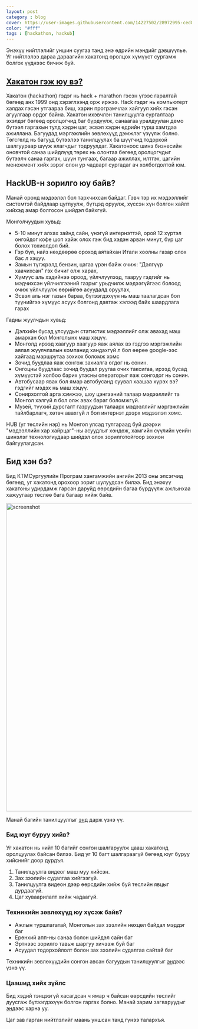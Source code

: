 ```yaml
---
layout: post
category : blog
cover: https://user-images.githubusercontent.com/14227502/28972995-ced81dc6-796c-11e7-80f9-c6f8a1ac94b6.jpg
color: "#fff"
tags : [hackathon, hackub]
---
```


Энэхүү нийтлэлийг уншин суугаа танд энэ өдрийн мэндийг дэвшүүлье. Уг нийтлэлээ дараа дараагийн хакатонд оролцох хүмүүст сургамж болгох үүднээс бичиж буй. 

## [Хакатон гэж юу вэ?](https://www.facebook.com/tsetsegulzii.ya/posts/10155429731534787)
Хакатон (hackathon) гэдэг нь hack + marathon гэсэн үгээс гаралтай бөгөөд анх 1999 онд хэрэглээнд орж иржээ. Hack гэдэг нь компьютерт халдах гэсэн утгаараа биш, харин програмчлах хайгуул хийх гэсэн агуулгаар ордог байна. Хакатон ихэвчлэн танилцуулга сургалтаар эхэлдэг бөгөөд оролцогчид баг бүрдүүлж, санаагаа уралдуулан демо бүтээл гаргахын тулд хэдэн цаг, эсвэл хэдэн өдрийн турш хамтдаа ажиллана. Багуудад мэргэжлийн зөвлөхүүд дэмжлэг үзүүлж болно. Төгсгөлд нь багууд бүтээлээ танилцуулах ба шүүгчид тодорхой шалгуураар шүүж ялагчдыг тодруулдаг. Хакатоноос шинэ бизнесийн оновчтой санаа шийдлүүд төрөх нь олонтаа бөгөөд оролцогчдыг бүтээлч санаа гаргах, шүүн тунгаах, багаар ажиллах, илтгэх, цагийн менежмент хийх зэрэг олон ур чадварт сургадаг ач холбогдолтой юм.

## HackUB-н зорилго юу байв?
Манай оронд мэдээлэл бол тархчихсан байдаг. Гэвч тэр их мэдээллийг системтэй байдлаар цуглуулж, бүтцэд оруулж, хүссэн хүн болгон хайлт хийхэд амар болгосон шийдэл байхгүй.

Монголчуудын хувьд:
 - 5-10 минут алхах зайнд сайн, үнэгүй интернэттэй, орой 12 хүртэл онгойдог кофе шоп хайж олох гэж бид хэдэн арван минут, бүр цаг болох тохиолдол бий.
 - Гэр бүл, найз нөхдөөрөө ороход аятайхан Итали хоолны газар олох бас л хэцүү.
 - Замын түгжрэлд бензин, цагаа үрэн байж очиж: "Дэлгүүр хаачихсан" гэх бичиг олж харах,
 - Хүмүүс аль хэдийнээ ороод, үйлчлүүлээд, тааруу гэдгийг нь мэдчихсэн үйлчилгээний газрыг урьдчилж мэдээгүйгээс болоод очиж үйлчлүүлж өөрийгөө асуудалд оруулах, 
 - Эсвэл аль нэг газын бараа, бүтээгдэхүүн нь маш таалагдсан бол түүнийгээ хүмүүс асуух болгонд давтаж хэлээд байх шаардлага гарах

Гадны жуулчдын хувьд:
 - Дэлхийн бусад улсуудын статистик мэдээллийг олж авахад маш амархан бол Монголынх маш хэцүү.
 - Монголд ирээд хаагуур хаагуур яаж аялах вэ гэдгээ мэргэжлийн аялал жуулчлалын компанид хандахгүй л бол өөрөө google-ээс хайгаад маршрутаа зохиох боломж хомс
 - Зочид буудлаа яаж сонгож захиалга өгдөг нь сонин.
 - Онгоцны буудлаас зочид буудал руугаа очих таксигаа, ирээд бусад хүмүүстэй холбоо барих утасны операторыг яаж сонгодог нь сонин.
 - Автобусаар явах бол ямар автобусанд суувал хаашаа хүрэх вэ? гэдгийг мэдэх нь маш хэцүү.
 - Сонирхолтой арга хэмжээ, шоу цэнгээний талаар мэдээллийг та Монгол хэлгүй л бол олж авах бараг боломжгүй.
 - Музей, түүхий дурсгалт газруудын талаарх мэдээллийг мэргэжлийн тайлбарлагч, хөтөч авахгүй л бол интернэт дээрх мэдээлэл хомс. 

HUB (уг төслийн нэр) нь Монгол улсад тулгараад буй дээрхи "мэдээллийн хар хайрцаг"-ны асуудлыг хөндөж, хамгийн сүүлийн үеийн шинэлэг технологиудаар шийдэл олох зорилготойгоор зохион байгуулагдсан.

## Бид хэн бэ?
Бид КТМСургуулийн Програм хангамжийн ангийн 2013 оны элсэгчид бөгөөд, уг хакатонд орохоор зориг шулуудсан билээ. Бид энэхүү хакатоны удирдамж гарсан даруйд өөрсдийн багаа бүрдүүлж ажлынхаа хажуугаар төслөө бага багаар хийж байв.

<img width="835" alt="screenshot" src="https://user-images.githubusercontent.com/14227502/28973247-b119e66a-796d-11e7-81e5-6f383a391da4.jpg">

Манай багийн танилцуулгыг [энд](https://docs.google.com/presentation/d/1ixDZdZqg-0-Hs32WWqQeR37icrkQIZbW3adUEAuhAoo/edit?usp=sharing) дарж үзнэ үү.

### Бид юуг буруу хийв?
Уг хакатон нь нийт 10 багийг сонгон шалгаруулж цааш хакатонд оролцуулах байсан билээ. Бид уг 10 багт шалгараагүй бөгөөд юуг буруу хийснийг доор дурдъя.

1. Танилцуулга видеог маш муу хийсэн.
2. Зах зээлийн судалгаа хийгээгүй.
3. Танилцуулга видеон дээр өөрсдийн хийж буй төслийн явцыг дурдаагүй.
4. Цаг хуваарилалт хийж чадаагүй.

### Техникийн зөвлөхүүд юу хүсэж байв?
- Ажлын туршлагатай, Монголын зах зээлийн нөхцөл байдал мэддэг баг
- Ерөнхий апп-ны санаа болон шийдэл сайн баг
- Эртнээс зорилго тавьж шаргуу хичээж буй баг
- Асуудал тодорхойлолт болон зах зээлийн судалгаа сайтай баг

Техникийн зөвлөхүүдийн сонгон авсан багуудын танилцуулгыг [энд](https://www.facebook.com/pg/hackub/photos/?tab=album&album_id=574038309652476)ээс үзнэ үү.

### Цаашид хийх зүйлс
Бид хэдий тэнцээгүй хасагдсан ч ямар ч байсан өөрсдийн төслийг дуусгаж бүтээгдэхүүн болгон гаргах болно. Манай зарим загваруудыг [энд](https://dribbble.com/bymbsurn)ээс харна уу.


Цаг зав гарган нийтлэлийг маань уншсан танд гүнээ талархъя.